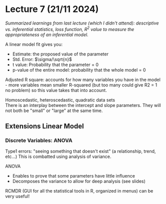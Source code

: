 # Lecture 7 (21/11 2024) 

*Summarized learnings from last lecture (which I didn't attend): descriptive vs. inferential statistics, loss function, 
$R^{2}$ value to measure the appropriateness of an inferential model.*

A linear model fit gives you:

* Estimate: the proposed value of the parameter
* Std. Error: $\sigma/\sqrt{n}$
* t value: Probability that the parameter = 0 
* p-value of the entire model: probability that the whole model = 0

Adjusted R square: accounts for how many variables you have in the model - more variables mean smaller R-squared
(but too many could give R2 = 1 no problem) so this value takes that into account.

Homoscedastic, heteroscedastic, quadratic data sets\
There is an interplay between the intercept and slope parameters. They will not both be "small" or "large" 
at the same time.

## Extensions Linear Model

### Discrete Variables: ANOVA
Type1 errors: "seeing something that doesn't exist" (a relationship, trend, etc...) This is combatted using 
analysis of variance.

ANOVA
* Enables to prove that some parameters have little influence 
* Decomposes the variance to allow for deep analysis (see slides)

RCMDR (GUI for all the statistical tools in R, organized in menus) can be very useful!